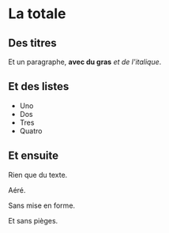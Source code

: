 # La totale

## Des titres

Et un paragraphe, **avec du gras** *et de l'italique*.

## Et des listes

+ Uno
+ Dos
+ Tres
+ Quatro

## Et ensuite

Rien que du texte.

Aéré.

Sans mise en forme.

Et sans pièges. 
